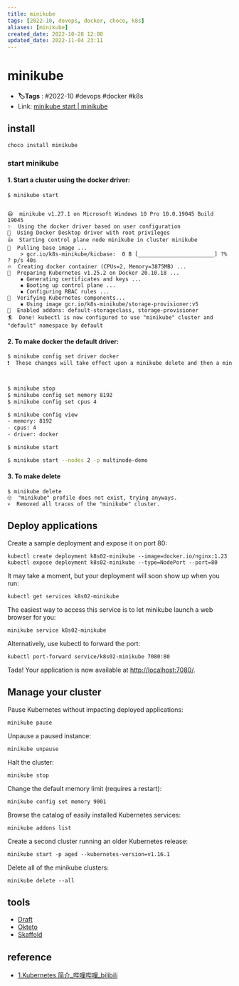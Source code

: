 ```yaml
---
title: minikube
tags: [2022-10, devops, docker, choco, k8s]
aliases: [minikube]
created_date: 2022-10-28 12:08
updated_date: 2022-11-04 23:11
---
```


# minikube

- **🏷️Tags** :   #2022-10 #devops  #docker  #k8s
- Link: [minikube start | minikube](https://minikube.sigs.k8s.io/docs/start/)

## install

```shell
choco install minikube
```

### start minikube

#### 1. Start a cluster using the docker driver:

```shell
$ minikube start


😄  minikube v1.27.1 on Microsoft Windows 10 Pro 10.0.19045 Build 19045
✨  Using the docker driver based on user configuration
📌  Using Docker Desktop driver with root privileges
👍  Starting control plane node minikube in cluster minikube
🚜  Pulling base image ...
    > gcr.io/k8s-minikube/kicbase:  0 B [________________________] ?% ? p/s 40s
🔥  Creating docker container (CPUs=2, Memory=3875MB) ...
🐳  Preparing Kubernetes v1.25.2 on Docker 20.10.18 ...
    ▪ Generating certificates and keys ...
    ▪ Booting up control plane ...
    ▪ Configuring RBAC rules ...
🔎  Verifying Kubernetes components...
    ▪ Using image gcr.io/k8s-minikube/storage-provisioner:v5
🌟  Enabled addons: default-storageclass, storage-provisioner
🏄  Done! kubectl is now configured to use "minikube" cluster and "default" namespace by default

```

#### 2. To make docker the default driver:

```bash
$ minikube config set driver docker
❗  These changes will take effect upon a minikube delete and then a minikube start



$ minikube stop
$ minikube config set memory 8192
$ minikube config set cpus 4

$ minikube config view
- memory: 8192
- cpus: 4
- driver: docker

$ minikube start

$ minikube start --nodes 2 -p multinode-demo

```

#### 3. To make delete

```shell
$ minikube delete
🙄  "minikube" profile does not exist, trying anyways.
💀  Removed all traces of the "minikube" cluster.
```

## Deploy applications

Create a sample deployment and expose it on port 80:

```shell
kubectl create deployment k8s02-minikube --image=docker.io/nginx:1.23
kubectl expose deployment k8s02-minikube --type=NodePort --port=80
```

It may take a moment, but your deployment will soon show up when you run:

```shell
kubectl get services k8s02-minikube
```

The easiest way to access this service is to let minikube launch a web browser for you:

```shell
minikube service k8s02-minikube
```

Alternatively, use kubectl to forward the port:

```shell
kubectl port-forward service/k8s02-minikube 7080:80
```

Tada! Your application is now available at [http://localhost:7080/](http://localhost:7080/).

## Manage your cluster

Pause Kubernetes without impacting deployed applications:

```shell
minikube pause
```

Unpause a paused instance:

```shell
minikube unpause
```

Halt the cluster:

```shell
minikube stop
```

Change the default memory limit (requires a restart):

```shell
minikube config set memory 9001
```

Browse the catalog of easily installed Kubernetes services:

```shell
minikube addons list
```

Create a second cluster running an older Kubernetes release:

```shell
minikube start -p aged --kubernetes-version=v1.16.1
```

Delete all of the minikube clusters:

```shell
minikube delete --all
```

## tools

-   [Draft](https://draft.sh/)
-   [Okteto](https://github.com/okteto/okteto)
-   [Skaffold](https://github.com/GoogleContainerTools/skaffold)

## reference

- [1.Kubernetes 简介_哔哩哔哩_bilibili](https://www.bilibili.com/video/BV1Tg411P7EB/?p=1&vd_source=6bd04a20c72eb5cca642210346af7081)
